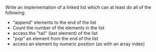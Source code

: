 Write an implementation of a linked list which can at least do all of the following:

* "append" elements to the end of the list
* Count the number of the elements in the list
* access the "tail" (last element) of the list
* "pop" an element from the end of the list
* access an element by numeric position (as with an array index)
